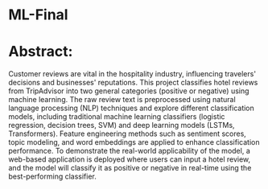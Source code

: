 # ML-Final

# Abstract:

Customer reviews are vital in the hospitality industry, influencing travelers' decisions and businesses' reputations. This project classifies hotel reviews from TripAdvisor into two general categories (positive or negative) using machine learning. The raw review text is preprocessed using natural language processing (NLP) techniques and explore different classification models, including traditional machine learning classifiers (logistic regression, decision trees, SVM) and deep learning models (LSTMs, Transformers). Feature engineering methods such as sentiment scores, topic modeling, and word embeddings are applied to enhance classification performance. To demonstrate the real-world applicability of the model, a web-based application is deployed where users can input a hotel review, and the model will classify it as positive or negative in real-time using the best-performing classifier. 
